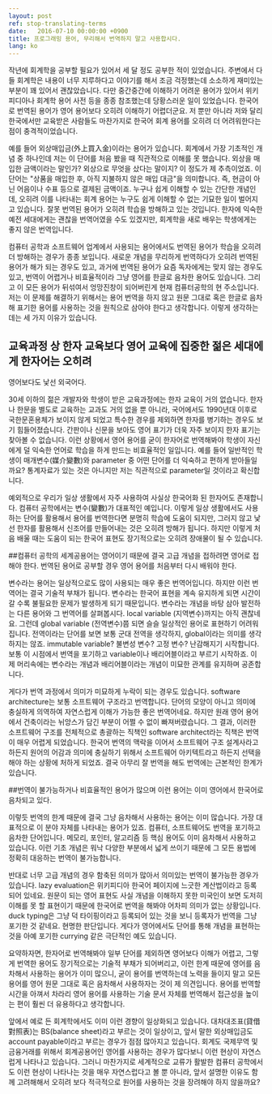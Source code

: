 ```yaml
---
layout: post
ref: stop-translating-terms
date:   2016-07-10 00:00:00 +0900
title: 프로그래밍 용어, 무리해서 번역하지 말고 사용합시다.
lang: ko
---
```


작년에 회계학을 공부할 필요가 있어서 세 달 정도 공부한 적이 있었습니다.
주변에서 다들 회계학은 내용이 너무 지루하다고 이야기를 해서 조금 걱정했는데
소소하게 재미있는 부분이 꽤 있어서 괜찮았습니다. 다만 중간중간에 이해하기
어려운 용어가 있어서 위키피디아나 회계학 용어 사전 등을 종종 참조했는데
당황스러운 일이 있었습니다. 한국어로 번역된 용어가 영어 용어보다 오히려
이해하기 어렵더군요. 저 뿐만 아니라 저와 달리 한국에서만 교육받은 사람들도
마찬가지로 한국어 회계 용어를 오히려 더 어려워한다는 점이 충격적이었습니다.

예를 들어 외상매입금(外上買入金)이라는 용어가 있습니다. 회계에서 가장 기초적인
개념 중 하나인데 저는 이 단어를 처음 봤을 때 직관적으로 이해를 못 했습니다.
외상을 매입한 금액이라는 말인가? 외상으로 무엇을 샀다는 말이지? 이 정도가
제 추측이었죠. 이 단어는 "상품을 매입한 후, 아직 지불하지 않은 매입 대금"을
의미합니다. 즉, 현금이 아닌 어음이나 수표 등으로 결제된 금액이죠. 누구나 쉽게
이해할 수 있는 간단한 개념인데, 오히려 이를 나타내는 회계 용어는 누구도 쉽게
이해할 수 없는 기묘한 일이 벌어지고 있습니다. 잘못 번역된 용어가 오히려 학습을
방해하고 있는 것입니다. 한자에 익숙한 예전 세대에게는 괜찮을 번역어였을 수도
있겠지만, 회계학을 새로 배우는 학생에게는 좋지 않은 번역입니다.

컴퓨터 공학과 소프트웨어 업계에서 사용되는 용어에서도 번역된 용어가 학습을
오히려 더 방해하는 경우가 종종 보입니다. 새로운 개념을 무리하게 번역하다가
오히려 번역된 용어가 해가 되는 경우도 있고, 과거에 번역된 용어가 요즘
독자에게는 맞지 않는 경우도 있고, 번역이 어렵거나 비효율적이라 그냥 영어를
한글로 음차한 용어도 있습니다. 그리고 이 모든 용어가 뒤섞여서 엉망진창이
되어버린게 현재 컴퓨터공학의 현 주소입니다. 저는 이 문제를 해결하기 위해서는
용어 번역을 하지 않고 원문 그대로 혹은 한글로 음차해 표기한 용어를 사용하는
것을 원칙으로 삼아야 한다고 생각합니다. 이렇게 생각하는 데는 세 가지 이유가
있습니다. 

## 교육과정 상 한자 교육보다 영어 교육에 집중한 젊은 세대에게 한자어는 오히려
영어보다도 낯선 외국어다.

30세 이하의 젊은 개발자와 학생이 받은 교육과정에는 한자 교육이 거의 없습니다.
한자나 한문을 별도로 교육하는 교과도 거의 없을 뿐 아니라, 국어에서도 1990년대
이후로 국한문혼용체가 보이지 않게 되었고 특수한 경우를 제외하면 한자를 병기하는
경우도 보기 힘들어졌습니다. 간판이나 신문을 보아도 영어 표기가 더욱 자주 보이지
한자 표기는 찾아볼 수 없습니다. 이런 상황에서 영어 용어를 굳이 한자어로
번역해봐야 학생이 자신에게 덜 익숙한 언어로 학습을 하게 만드는 비효율적인
일입니다. 예를 들어 일반적인 학생이 매개변수(媒介變數)와 parameter 중 어떤
단어를 더 익숙하고 편하게 받아들일까요? 통계자료가 있는 것은 아니지만 저는
직관적으로 parameter일 것이라고 확신합니다.

예외적으로 우리가 일상 생활에서 자주 사용하여 사실상 한국어화 된 한자어도
존재합니다. 컴퓨터 공학에서는 변수(變數)가 대표적인 예입니다. 이렇게 일상
생활에서도 사용하는 단어를 활용해서 용어를 번역한다면 분명히 학습에 도움이
되지만, 그러지 않고 낯선 한자를 활용해서 신조어를 만들어내는 것은 오히려 방해가
됩니다. 하지만 이렇게 처음 배울 때는 도움이 되는 한국어 표현도 장기적으로는
오히려 장애물이 될 수 있습니다.

##컴퓨터 공학의 세계공용어는 영어이기 때문에 결국 고급 개념을 접하려면 영어로
접해야 한다. 번역된 용어로 공부할 경우 영어 용어를 처음부터 다시 배워야 한다.

변수라는 용어는 일상적으로도 많이 사용되는 매우 좋은 번역어입니다. 하지만 이런
번역어는 결국 기술적 부채가 됩니다. 변수라는 한국어 표현을 계속 유지하게 되면
시간이 갈 수록 불필요한 문제가 발생하게 되기 때문입니다. 변수라는 개념을 바탕
삼아 발전하는 다른 용어와 그 번역어를 살펴봅시다. local variable
(지역변수)까지는 아직 괜찮네요. 그런데 global variable (전역변수)쯤 되면 슬슬
일상적인 용어로 표현하기 어려워집니다. 전역이라는 단어를 보면 보통 군대 전역을
생각하지, global이라는 의미를 생각하지는 않죠. immutable variable? 불변성 변수?
고정 변수? 난감해지기 시작합니다. 보통 이 시점에서 번역을 포기하고 variable이나
배리어블이라고 부르기 시작하죠. 이제 머리속에는 변수라는 개념과 배리어블이라는
개념이 미묘한 관계를 유지하며 공존합니다.

게다가 번역 과정에서 의미가 미묘하게 누락이 되는 경우도 있습니다. software
architecture는 보통 소프트웨어 구조라고 번역합니다. 단어의 모양이 아니고 의미에
충실하게 의역하여 자연스럽게 이해가 가능한 좋은 번역어네요. 하지만 원래 영어
용어에서 건축이라는 뉘앙스가 담긴 부분이 어쩔 수 없이 빠져버렸습니다. 그 결과,
이러한 소프트웨어 구조를 전체적으로 총괄하는 직책인 software architect라는
직책은 번역이 매우 어렵게 되었습니다. 한국어 번역의 맥락을 이어서 소프트웨어
구조 설계사라고 하든지 원어의 어감과 의미에 충실하기 위해서 소프트웨어
아키텍트라고 하든지 선택을 해야 하는 상황에 처하게 되었죠. 결국 아무리
잘 번역을 해도 번역에는 근본적인 한계가 있습니다.

##번역이 불가능하거나 비효율적인 용어가 많으며 이런 용어는 이미 영어에서
한국어로 음차되고 있다. 

이렇듯 번역의 한계 때문에 결국 그냥 음차해서 사용하는 용어는 이미 많습니다.
가장 대표적으로 이 분야 자체를 나타내는 용어가 있죠. 컴퓨터, 소프트웨어도
번역을 포기하고 음차한 단어입니다. 메모리, 포인터, 알고리즘 등 핵심 용어도 이미
음차해서 사용하고 있습니다. 이런 기초 개념은 워낙 다양한 부분에서 넓게 쓰이기
때문에 그 모든 용법에 정확히 대응하는 번역이 불가능합니다.

반대로 너무 고급 개념의 경우 함축된 의미가 많아서 의미있는 번역이 불가능한
경우가 있습니다. lazy evaluation은 위키피디아 한국어 페이지에 느긋한
계산법이라고 등록 되어 있네요. 원문이 되는 영어 표현도 사실 개념을 이해하지
못한 미국인이 보면 도저히 이해를 못 할 표현이기 때문에 한국어로 번역을 해봐야
어차피 의미가 없는 상황입니다. duck typing은 그냥 덕 타이핑이라고 등록되어 있는
것을 보니 등록자가 번역을 그냥 포기한 것 같네요. 현명한 판단입니다. 게다가
영어에서도 단어를 통해 개념을 표현하는 것을 아예 포기한 currying 같은 극단적인
예도 있습니다. 

요약하자면, 한자어로 번역해봐야 일부 단어를 제외하면 영어보다 이해가 어렵고,
그렇게 번역한 용어도 장기적으로는 기술적 부채가 되어버리고, 이런 한계 때문에
영어를 음차해서 사용하는 용어가 이미 많으니, 굳이 용어를 번역하는데 노력을
들이지 말고 모든 용어를 영어 원문 그대로 혹은 음차해서 사용하자는 것이
제 의견입니다. 용어를 번역할 시간을 아껴서 차라리 영어 용어를 사용하는 기술
문서 자체를 번역해서 접근성을 높이는 편이 훨씬 더 유용하다고 생각합니다.

앞에서 예로 든 회계학에서도 이미 이런 경향이 일상화되고 있습니다.
대차대조표(貸借對照表)는 BS(balance sheet)라고 부르는 것이 일상이고, 앞서 말한
외상매입금도 account payable이라고 부르는 경우가 점점 많아지고 있습니다. 회계도
국제무역 및 금융거래를 위해서 회계공용어인 영어를 사용하는 경우가 많다보니 이런
현상이 자연스럽게 나타나고 있습니다. 그러니 마찬가지로 세계적으로 교류가 활발한
컴퓨터 공학에서도 이런 현상이 나타나는 것을 매우 자연스럽다고 볼 뿐 아니라,
앞서 설명한 이유도 함께 고려해해서 오히려 보다 적극적으로 원어를 사용하는 것을
장려해야 하지 않을까요?
